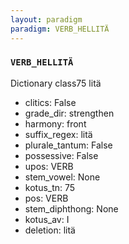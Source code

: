 ```yaml
---
layout: paradigm
paradigm: VERB_HELLITÄ
---
```

### ` VERB_HELLITÄ `

Dictionary class75 litä
* clitics: False
* grade_dir: strengthen
* harmony: front
* suffix_regex: litä
* plurale_tantum: False
* possessive: False
* upos: VERB
* stem_vowel: None
* kotus_tn: 75
* pos: VERB
* stem_diphthong: None
* kotus_av: I
* deletion: litä
